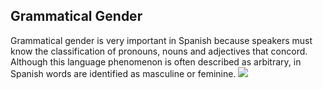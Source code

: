 <h2>Grammatical Gender</h2>

<p>Grammatical gender is very important in Spanish because speakers must know the classification of pronouns, nouns and adjectives that concord. Although this language phenomenon is often described as arbitrary, in Spanish words are identified as masculine or feminine.

<a href="https://i.stack.imgur.com/baZWX.jpg" title="Pronouns">
  <img src="https://i.stack.imgur.com/baZWX.jpg alt="Pronouns"> </a>
                                                           
